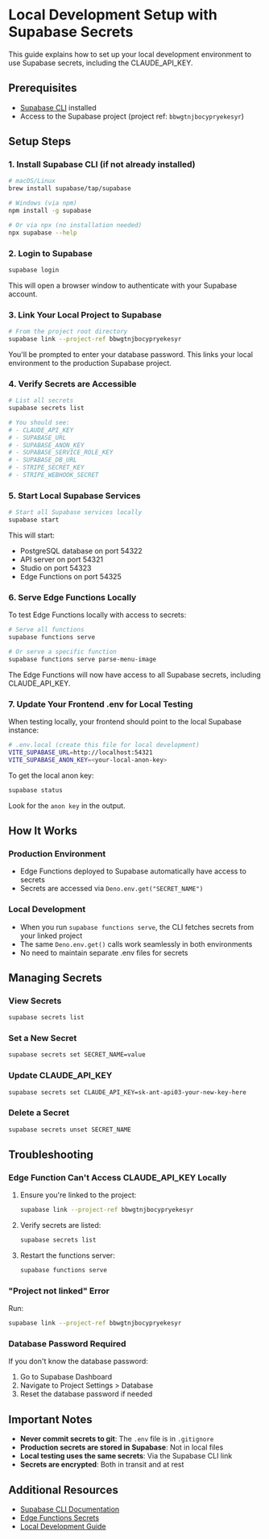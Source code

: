 # Local Development Setup with Supabase Secrets

This guide explains how to set up your local development environment to use Supabase secrets, including the CLAUDE_API_KEY.

## Prerequisites

- [Supabase CLI](https://supabase.com/docs/guides/cli) installed
- Access to the Supabase project (project ref: `bbwgtnjbocypryekesyr`)

## Setup Steps

### 1. Install Supabase CLI (if not already installed)

```bash
# macOS/Linux
brew install supabase/tap/supabase

# Windows (via npm)
npm install -g supabase

# Or via npx (no installation needed)
npx supabase --help
```

### 2. Login to Supabase

```bash
supabase login
```

This will open a browser window to authenticate with your Supabase account.

### 3. Link Your Local Project to Supabase

```bash
# From the project root directory
supabase link --project-ref bbwgtnjbocypryekesyr
```

You'll be prompted to enter your database password. This links your local environment to the production Supabase project.

### 4. Verify Secrets are Accessible

```bash
# List all secrets
supabase secrets list

# You should see:
# - CLAUDE_API_KEY
# - SUPABASE_URL
# - SUPABASE_ANON_KEY
# - SUPABASE_SERVICE_ROLE_KEY
# - SUPABASE_DB_URL
# - STRIPE_SECRET_KEY
# - STRIPE_WEBHOOK_SECRET
```

### 5. Start Local Supabase Services

```bash
# Start all Supabase services locally
supabase start
```

This will start:
- PostgreSQL database on port 54322
- API server on port 54321
- Studio on port 54323
- Edge Functions on port 54325

### 6. Serve Edge Functions Locally

To test Edge Functions locally with access to secrets:

```bash
# Serve all functions
supabase functions serve

# Or serve a specific function
supabase functions serve parse-menu-image
```

The Edge Functions will now have access to all Supabase secrets, including CLAUDE_API_KEY.

### 7. Update Your Frontend .env for Local Testing

When testing locally, your frontend should point to the local Supabase instance:

```bash
# .env.local (create this file for local development)
VITE_SUPABASE_URL=http://localhost:54321
VITE_SUPABASE_ANON_KEY=<your-local-anon-key>
```

To get the local anon key:
```bash
supabase status
```

Look for the `anon key` in the output.

## How It Works

### Production Environment
- Edge Functions deployed to Supabase automatically have access to secrets
- Secrets are accessed via `Deno.env.get("SECRET_NAME")`

### Local Development
- When you run `supabase functions serve`, the CLI fetches secrets from your linked project
- The same `Deno.env.get()` calls work seamlessly in both environments
- No need to maintain separate .env files for secrets

## Managing Secrets

### View Secrets
```bash
supabase secrets list
```

### Set a New Secret
```bash
supabase secrets set SECRET_NAME=value
```

### Update CLAUDE_API_KEY
```bash
supabase secrets set CLAUDE_API_KEY=sk-ant-api03-your-new-key-here
```

### Delete a Secret
```bash
supabase secrets unset SECRET_NAME
```

## Troubleshooting

### Edge Function Can't Access CLAUDE_API_KEY Locally

1. Ensure you're linked to the project:
   ```bash
   supabase link --project-ref bbwgtnjbocypryekesyr
   ```

2. Verify secrets are listed:
   ```bash
   supabase secrets list
   ```

3. Restart the functions server:
   ```bash
   supabase functions serve
   ```

### "Project not linked" Error

Run:
```bash
supabase link --project-ref bbwgtnjbocypryekesyr
```

### Database Password Required

If you don't know the database password:
1. Go to Supabase Dashboard
2. Navigate to Project Settings > Database
3. Reset the database password if needed

## Important Notes

- **Never commit secrets to git**: The `.env` file is in `.gitignore`
- **Production secrets are stored in Supabase**: Not in local files
- **Local testing uses the same secrets**: Via the Supabase CLI link
- **Secrets are encrypted**: Both in transit and at rest

## Additional Resources

- [Supabase CLI Documentation](https://supabase.com/docs/guides/cli)
- [Edge Functions Secrets](https://supabase.com/docs/guides/functions/secrets)
- [Local Development Guide](https://supabase.com/docs/guides/cli/local-development)
